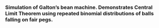 ### Simulation of Galton’s bean machine. Demonstrates Central Limit Theorem using repeated binomial distributions of balls falling on fair pegs.
